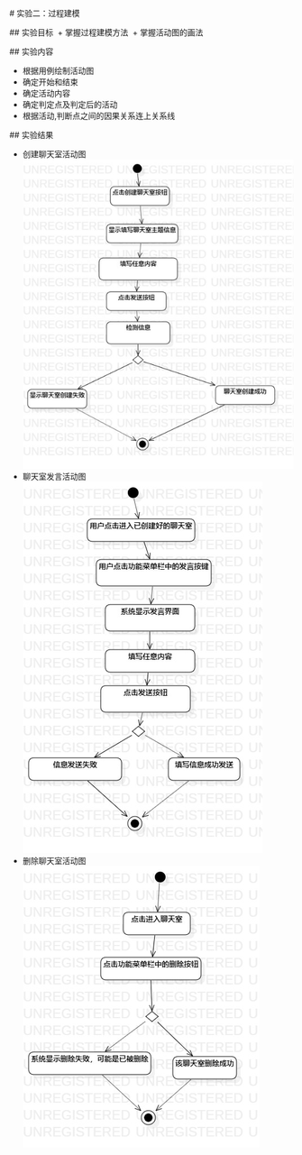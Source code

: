 # 实验二：过程建模

## 实验目标
 + 掌握过程建模方法
 + 掌握活动图的画法

## 实验内容
 + 根据用例绘制活动图
 + 确定开始和结束
 + 确定活动内容
 + 确定判定点及判定后的活动
 + 根据活动,判断点之间的因果关系连上关系线

## 实验结果
 + 创建聊天室活动图
![图一](./lab3_创建聊天室.jpg)
 + 聊天室发言活动图
![图二](./lab3_聊天室发言.jpg)
 + 删除聊天室活动图
![图三](./lab3_删除聊天室.jpg)





